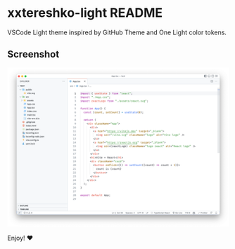 # xxtereshko-light README

VSCode Light theme inspired by GitHub Theme and One Light color tokens.

## Screenshot

![Screenshot](https://raw.githubusercontent.com/xxtereshko/xxtereshko-light/main/images/screenshot.png)

Enjoy! ❤️

